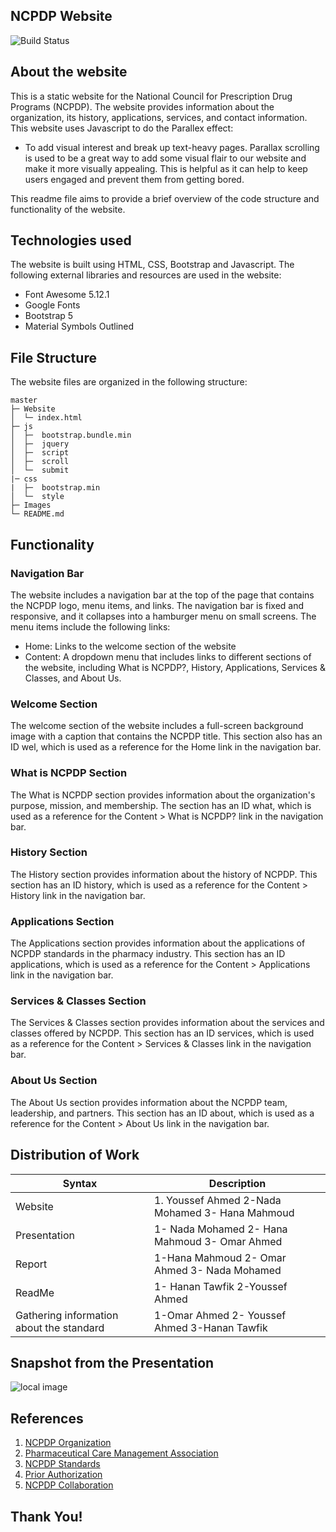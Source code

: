 ## NCPDP Website

![Build Status](https://agewellmedical.com/wp-content/uploads/doctor-writing-a-prescription.jpg)

## About the website
This is a static website for the National Council for Prescription Drug Programs (NCPDP). The website provides information about the organization, its history, applications, services, and contact information.
This website uses Javascript to do the Parallex effect:
<ul>
  <li>
    To add visual interest and break up text-heavy pages. Parallax scrolling is used to be a great way to add some visual flair to our website and make it more visually appealing. This is helpful as it can help to keep users engaged and prevent them from getting bored.
  </li>
</ul>
This readme file aims to provide a brief overview of the code structure and functionality of the website.

## Technologies used
The website is built using HTML, CSS, Bootstrap and Javascript. The following external libraries and resources are used in the website:

- Font Awesome 5.12.1
- Google Fonts
- Bootstrap 5
- Material Symbols Outlined

## File Structure

The website files are organized in the following structure:

```
master
├─ Website
│  └─ index.html
├─ js
│  ├─  bootstrap.bundle.min
│  ├─  jquery
│  ├─  script
│  ├─  scroll  
│  └─  submit
|─ css
|  ├─  bootstrap.min
│  └─  style
├─ Images
└─ README.md
```

## Functionality
### Navigation Bar
The website includes a navigation bar at the top of the page that contains the NCPDP logo, menu items, and links. The navigation bar is fixed and responsive, and it collapses into a hamburger menu on small screens. The menu items include the following links:

- Home: Links to the welcome section of the website
- Content: A dropdown menu that includes links to different sections of the website, including What is NCPDP?, History, Applications, Services & Classes, and About Us.

### Welcome Section
The welcome section of the website includes a full-screen background image with a caption that contains the NCPDP title. This section also has an ID wel, which is used as a reference for the Home link in the navigation bar.

### What is NCPDP Section
The What is NCPDP section provides information about the organization's purpose, mission, and membership. The section has an ID what, which is used as a reference for the Content > What is NCPDP? link in the navigation bar.

### History Section
The History section provides information about the history of NCPDP. This section has an ID history, which is used as a reference for the Content > History link in the navigation bar.

### Applications Section
The Applications section provides information about the applications of NCPDP standards in the pharmacy industry. This section has an ID applications, which is used as a reference for the Content > Applications link in the navigation bar.

### Services & Classes Section
The Services & Classes section provides information about the services and classes offered by NCPDP. This section has an ID services, which is used as a reference for the Content > Services & Classes link in the navigation bar.

### About Us Section
The About Us section provides information about the NCPDP team, leadership, and partners. This section has an ID about, which is used as a reference for the Content > About Us link in the navigation bar.

##  Distribution of Work
| Syntax | Description |
| ----------- | ----------- |
| Website | 1. Youssef Ahmed  2-Nada Mohamed  3- Hana Mahmoud  |
| Presentation |1- Nada Mohamed 2- Hana Mahmoud 3- Omar Ahmed|
| Report |1-Hana Mahmoud  2- Omar Ahmed 3- Nada Mohamed|
| ReadMe |1- Hanan Tawfik 2-Youssef Ahmed|
| Gathering information about the standard |1-Omar Ahmed 2- Youssef Ahmed 3-Hanan Tawfik|


## Snapshot from the Presentation

![local image](./NCPDP%20Website/Images/snapshot.PNG)

## References

1. [NCPDP Organization](https://www.ncpdp.org/)
2. [Pharmaceutical Care Management Association](https://www.pcmanet.org/wp-content/uploads/2022/07/What-is-the-NCPDP-1.pdf)
3. [NCPDP Standards](https://standards.ncpdp.org/access-to-standards.aspx)
4. [Prior Authorization](https://www.healthit.gov/sites/default/files/facas/2019-03-20_Industry_Standards_Perspective_Medication_Workflow_%28NCPDP%20SCRIPT%29-_Margaret%20Weiker_508_0.pdf)
5. [NCPDP Collaboration](https://ncpdp.org/NCPDP/media/pdf/NCPDP_MemBro_SP_8.pdf)

## Thank You!
